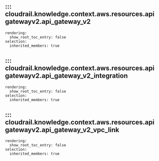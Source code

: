 ## ::: cloudrail.knowledge.context.aws.resources.apigatewayv2.api_gateway_v2
    rendering:
      show_root_toc_entry: false
    selection:
      inherited_members: true

## ::: cloudrail.knowledge.context.aws.resources.apigatewayv2.api_gateway_v2_integration
    rendering:
      show_root_toc_entry: false
    selection:
      inherited_members: true

## ::: cloudrail.knowledge.context.aws.resources.apigatewayv2.api_gateway_v2_vpc_link
    rendering:
      show_root_toc_entry: false
    selection:
      inherited_members: true
